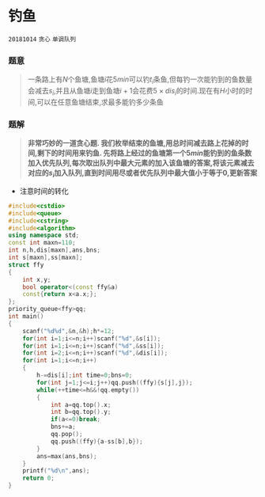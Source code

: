 # 钓鱼
`20181014`
`贪心` `单调队列`

### 题意
> 一条路上有$N$个鱼塘,鱼塘$i$花5$min$可以钓$t_i$条鱼,但每钓一次能钓到的鱼数量会减去$s_i$,并且从鱼塘$i$走到鱼塘$i+1$会花费$5\times dis_i$的时间.现在有$H$小时的时间,可以在任意鱼塘结束,求最多能钓多少条鱼

### 题解
> **非常巧妙的一道贪心题.
我们枚举结束的鱼塘,用总时间减去路上花掉的时间,剩下的时间用来钓鱼.
先将路上经过的鱼塘第一个5$min$能钓到的鱼条数加入优先队列,每次取出队列中最大元素的加入该鱼塘的答案,将该元素减去对应的$s_i$加入队列,直到时间用尽或者优先队列中最大值小于等于0,更新答案**

- 注意时间的转化

```cpp
#include<cstdio>
#include<queue>
#include<cstring>
#include<algorithm>
using namespace std;
const int maxn=110;
int n,h,dis[maxn],ans,bns;
int s[maxn],ss[maxn];
struct ffy
{
	int x,y;
	bool operator<(const ffy&a)
	const{return x<a.x;};
};
priority_queue<ffy>qq;
int main()
{
	scanf("%d%d",&n,&h);h*=12;
	for(int i=1;i<=n;i++)scanf("%d",&s[i]);
	for(int i=1;i<=n;i++)scanf("%d",&ss[i]);
	for(int i=2;i<=n;i++)scanf("%d",&dis[i]);
	for(int i=1;i<=n;i++)
	{
		h-=dis[i];int time=0;bns=0;
		for(int j=1;j<=i;j++)qq.push((ffy){s[j],j});
		while(++time<=h&&!qq.empty())
		{
			int a=qq.top().x;
			int b=qq.top().y;
			if(a<=0)break;
			bns+=a;
			qq.pop();
			qq.push((ffy){a-ss[b],b});
		}
		ans=max(ans,bns);
	}
	printf("%d\n",ans);
	return 0;
}
```
<!--stackedit_data:
eyJoaXN0b3J5IjpbMTE2NDUxNTE4MF19
-->